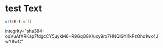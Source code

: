 # test Text

```javascript
url(E-f.url)
```

<script src="https://example.com/example-framework.js" integrity="sha384-oqVuAfXRKap7fdgcCY5uykM6+R9GqQ8K/uxy9rx7HNQlGYl1kPzQho1wx4JwY8wC" crossorigin="anonymous"></script>

integrity="sha384-oqVuAfXRKap7fdgcCY5uykM6+R9GqQ8K/uxy9rx7HNQlGYl1kPzQho1wx4JwY8wC" 

<link rel="manifest" href="https://manifests.com/app.json.htm"  >

<link rel="manifest" href="/prod/manifest/app.json.htm">

<link rel="manifest" href="/app.json"             >

<link rel="manifest" href="/app.json.htm"    >

